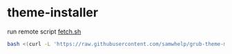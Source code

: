 

# theme-installer

run remote script [fetch.sh](https://github.com/samwhelp/grub-theme-monterey-refactoring/blob/main/helper/theme-installer/fetch.sh)

``` sh
bash <(curl -L 'https://raw.githubusercontent.com/samwhelp/grub-theme-monterey-refactoring/main/helper/theme-installer/fetch.sh')
```
